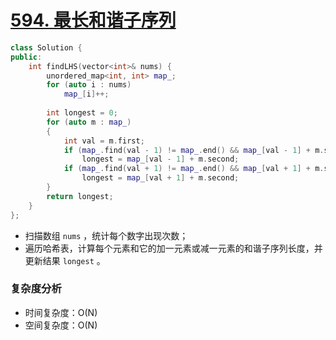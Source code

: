 # [594. 最长和谐子序列](https://leetcode-cn.com/problems/longest-harmonious-subsequence/)

```cpp
class Solution {
public:
    int findLHS(vector<int>& nums) {
        unordered_map<int, int> map_;
        for (auto i : nums)
            map_[i]++;
        
        int longest = 0;
        for (auto m : map_)
        {
            int val = m.first;
            if (map_.find(val - 1) != map_.end() && map_[val - 1] + m.second > longest)
                longest = map_[val - 1] + m.second;
            if (map_.find(val + 1) != map_.end() && map_[val + 1] + m.second > longest)
                longest = map_[val + 1] + m.second;
        }
        return longest;
    }
};
```

- 扫描数组 `nums` ，统计每个数字出现次数；
- 遍历哈希表，计算每个元素和它的加一元素或减一元素的和谐子序列长度，并更新结果 `longest` 。

### 复杂度分析

- 时间复杂度：O(N)
- 空间复杂度：O(N)



